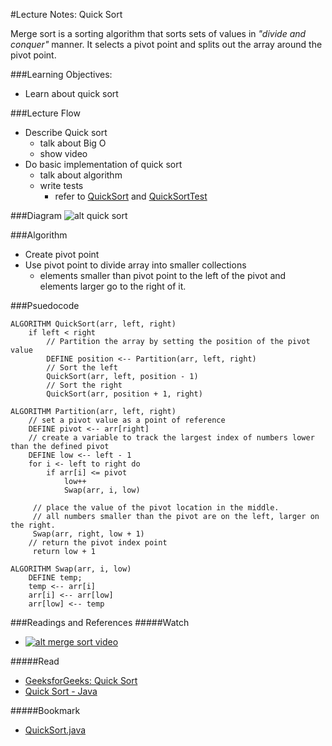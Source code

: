 #Lecture Notes: Quick Sort

Merge sort is a sorting algorithm that sorts sets of values in *"divide and conquer"* manner. It selects a pivot point and splits out the array around the pivot point.

###Learning Objectives: 
- Learn about quick sort

###Lecture Flow
  - Describe Quick sort
    - talk about Big O
    - show video
  - Do basic implementation of quick sort
    - talk about algorithm
    - write tests
        - refer to [QuickSort](../src/main/java/challenges/QuickSort.java)  and [QuickSortTest](../src/test/java/challenges/QuickSortTest.java)
 
###Diagram
![alt quick sort](https://www.geeksforgeeks.org/wp-content/uploads/gq/2014/01/QuickSort2.png)


###Algorithm
- Create pivot point
- Use pivot point to divide array into smaller collections
    - elements smaller than pivot point to the left of the pivot and elements larger go to the right of it. 

###Psuedocode
```
ALGORITHM QuickSort(arr, left, right)
    if left < right
        // Partition the array by setting the position of the pivot value 
        DEFINE position <-- Partition(arr, left, right)
        // Sort the left
        QuickSort(arr, left, position - 1)
        // Sort the right
        QuickSort(arr, position + 1, right)

ALGORITHM Partition(arr, left, right)
    // set a pivot value as a point of reference
    DEFINE pivot <-- arr[right]
    // create a variable to track the largest index of numbers lower than the defined pivot
    DEFINE low <-- left - 1
    for i <- left to right do
        if arr[i] <= pivot
            low++
            Swap(arr, i, low)

     // place the value of the pivot location in the middle.
     // all numbers smaller than the pivot are on the left, larger on the right. 
     Swap(arr, right, low + 1)
    // return the pivot index point
     return low + 1

ALGORITHM Swap(arr, i, low)
    DEFINE temp;
    temp <-- arr[i]
    arr[i] <-- arr[low]
    arr[low] <-- temp
```
###Readings and References
#####Watch
- [![alt merge sort video](http://img.youtube.com/vi/kUon6854joI/0.jpg)](https://www.youtube.com/watch?v=kUon6854joI)

#####Read
- [GeeksforGeeks: Quick Sort](https://www.geeksforgeeks.org/quick-sort/)
- [Quick Sort - Java](https://www.tutorialspoint.com/data_structures_algorithms/quick_sort_algorithm.htm)

#####Bookmark
- [QuickSort.java](https://algs4.cs.princeton.edu/23quicksort/)
